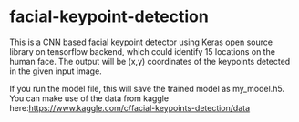 # facial-keypoint-detection

This is a CNN based facial keypoint detector using Keras open source library on tensorflow backend, which could identify 15 locations on the human face.
The output will be (x,y) coordinates of the keypoints detected in the given input image.

If you run the model file, this will save the trained model as my_model.h5.
You can make use of the data from kaggle here:https://www.kaggle.com/c/facial-keypoints-detection/data
